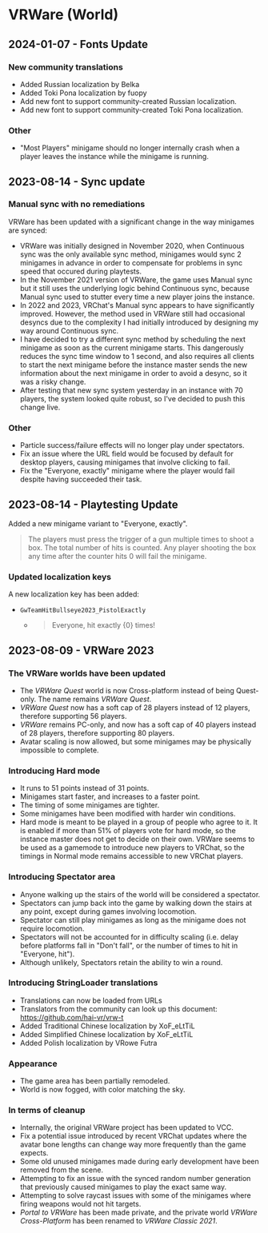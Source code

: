 ﻿# VRWare (World)

## 2024-01-07 - Fonts Update

### New community translations

- Added Russian localization by Belka
- Added Toki Pona localization by fuopy
- Add new font to support community-created Russian localization.
- Add new font to support community-created Toki Pona localization.

### Other

- "Most Players" minigame should no longer internally crash when a player leaves the instance while the minigame is running.


## 2023-08-14 - Sync update

### Manual sync with no remediations

VRWare has been updated with a significant change in the way minigames are synced:
- VRWare was initially designed in November 2020, when Continuous sync was the only available sync method, minigames would sync 2 minigames in advance in order to compensate for problems in sync speed that occured during playtests.
- In the November 2021 version of VRWare, the game uses Manual sync but it still uses the underlying logic behind Continuous sync, because Manual sync used to stutter every time a new player joins the instance.
- In 2022 and 2023, VRChat's Manual sync appears to have significantly improved. However, the method used in VRWare still had occasional desyncs due to the complexity I had initially introduced by designing my way around Continuous sync.
- I have decided to try a different sync method by scheduling the next minigame as soon as the current minigame starts. This dangerously reduces the sync time window to 1 second, and also requires all clients to start the next minigame before the instance master sends the new information about the next minigame in order to avoid a desync, so it was a risky change.
- After testing that new sync system yesterday in an instance with 70 players, the system looked quite robust, so I've decided to push this change live.

### Other

- Particle success/failure effects will no longer play under spectators.
- Fix an issue where the URL field would be focused by default for desktop players, causing minigames that involve clicking to fail.
- Fix the "Everyone, exactly" minigame where the player would fail despite having succeeded their task.


## 2023-08-14 - Playtesting Update

Added a new minigame variant to "Everyone, exactly".

> The players must press the trigger of a gun multiple times to shoot a box. The total number of hits is counted. Any player shooting the box any time after the counter hits 0 will fail the minigame.

### Updated localization keys

A new localization key has been added:

- `GwTeamHitBullseye2023_PistolExactly`
  - > Everyone, hit exactly {0} times!


## 2023-08-09 - VRWare 2023

### The VRWare worlds have been updated
- The *VRWare Quest* world is now Cross-platform instead of being Quest-only. The name remains *VRWare Quest*.
- *VRWare Quest* now has a soft cap of 28 players instead of 12 players, therefore supporting 56 players.
- *VRWare* remains PC-only, and now has a soft cap of 40 players instead of 28 players, therefore supporting 80 players.
- Avatar scaling is now allowed, but some minigames may be physically impossible to complete.

### Introducing Hard mode
- It runs to 51 points instead of 31 points.
- Minigames start faster, and increases to a faster point.
- The timing of some minigames are tighter.
- Some minigames have been modified with harder win conditions.
- Hard mode is meant to be played in a group of people who agree to it. It is enabled if more than 51% of players vote for hard mode, so the instance master does not get to decide on their own. VRWare seems to be used as a gamemode to introduce new players to VRChat, so the timings in Normal mode remains accessible to new VRChat players.

### Introducing Spectator area
- Anyone walking up the stairs of the world will be considered a spectator.
- Spectators can jump back into the game by walking down the stairs at any point, except during games involving locomotion.
- Spectator can still play minigames as long as the minigame does not require locomotion.
- Spectators will not be accounted for in difficulty scaling (i.e. delay before platforms fall in "Don't fall", or the number of times to hit in "Everyone, hit").
- Although unlikely, Spectators retain the ability to win a round.

### Introducing StringLoader translations
- Translations can now be loaded from URLs
- Translators from the community can look up this document: https://github.com/hai-vr/vrw-t
- Added Traditional Chinese localization by XoF_eLtTiL
- Added Simplified Chinese localization by XoF_eLtTiL
- Added Polish localization by VRowe Futra

### Appearance
- The game area has been partially remodeled.
- World is now fogged, with color matching the sky.

### In terms of cleanup
- Internally, the original VRWare project has been updated to VCC.
- Fix a potential issue introduced by recent VRChat updates where the avatar bone lengths can change way more frequently than the game expects.
- Some old unused minigames made during early development have been removed from the scene.
- Attempting to fix an issue with the synced random number generation that previously caused minigames to play the exact same way.
- Attempting to solve raycast issues with some of the minigames where firing weapons would not hit targets.
- *Portal to VRWare* has been made private, and the private world *VRWare Cross-Platform* has been renamed to *VRWare Classic 2021*.
